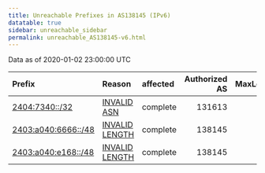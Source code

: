 ```yaml
---
title: Unreachable Prefixes in AS138145 (IPv6)
datatable: true
sidebar: unreachable_sidebar
permalink: unreachable_AS138145-v6.html
---
```


Data as of 2020-01-02 23:00:00 UTC


<div class="datatable-begin"></div>

| Prefix                                                           | Reason                                                                                                         | affected   |   Authorized AS |   MaxLength | Anchor                                       |   unreachable /48s |
|:-----------------------------------------------------------------|:---------------------------------------------------------------------------------------------------------------|:-----------|----------------:|------------:|:---------------------------------------------|-------------------:|
| [2404:7340::/32](https://stat.ripe.net/2404:7340::/32)           | [INVALID ASN](https://rpki-validator.ripe.net/announcement-preview?asn=AS138145&prefix=2404:7340::/32)         | complete   |          131613 |          48 | [APNIC](unreachable_APNIC_RPKI_Root-v6.html) |              65536 |
| [2403:a040:6666::/48](https://stat.ripe.net/2403:a040:6666::/48) | [INVALID LENGTH](https://rpki-validator.ripe.net/announcement-preview?asn=AS138145&prefix=2403:a040:6666::/48) | complete   |          138145 |          32 | [APNIC](unreachable_APNIC_RPKI_Root-v6.html) |                  1 |
| [2403:a040:e168::/48](https://stat.ripe.net/2403:a040:e168::/48) | [INVALID LENGTH](https://rpki-validator.ripe.net/announcement-preview?asn=AS138145&prefix=2403:a040:e168::/48) | complete   |          138145 |          32 | [APNIC](unreachable_APNIC_RPKI_Root-v6.html) |                  1 |

<div class="datatable-end"></div>